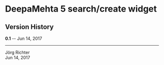 # DeepaMehta 5 search/create widget

## Version History

**0.1** -- Jun 14, 2017

------------
Jörg Richter  
Jun 14, 2017
